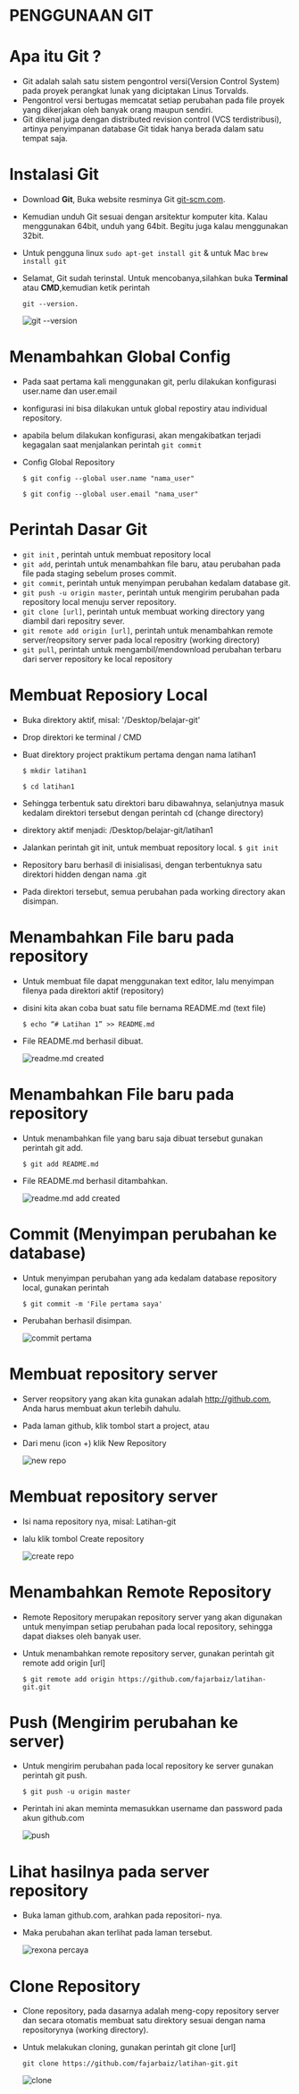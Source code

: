 # PENGGUNAAN GIT

# Apa itu Git ?
* Git adalah salah satu sistem pengontrol versi(Version Control System) pada proyek perangkat lunak yang diciptakan Linus Torvalds.
* Pengontrol versi bertugas memcatat setiap perubahan pada file proyek yang dikerjakan oleh banyak orang maupun sendiri.
* Git dikenal juga dengan distributed revision control (VCS terdistribusi), artinya penyimpanan database Git tidak hanya berada dalam satu tempat saja.

# Instalasi Git
* Download **Git**, Buka website resminya Git [git-scm.com](https://git-scm.com).
* Kemudian unduh Git sesuai dengan arsitektur komputer kita. Kalau menggunakan 64bit, unduh yang 64bit. Begitu juga kalau menggunakan 32bit.
* Untuk pengguna linux ``sudo apt-get install git`` & untuk Mac ``brew install git``
* Selamat, Git sudah terinstal. Untuk mencobanya,silahkan buka **Terminal** atau **CMD**,kemudian ketik perintah
  
  ``git --version.``

  ![git --version](https://fajars.space/ngampus/pemrograman/git/img/1.png)

# Menambahkan Global Config
* Pada saat pertama kali menggunakan git, perlu dilakukan konfigurasi
user.name dan user.email
* konfigurasi ini bisa dilakukan untuk global repostiry atau individual
repository.
* apabila belum dilakukan konfigurasi, akan mengakibatkan terjadi
kegagalan saat menjalankan perintah ```git commit```
* Config Global Repository

  ``$ git config --global user.name "nama_user"``

  ``$ git config --global user.email "nama_user"``

# Perintah Dasar Git
* ``git init`` , perintah untuk membuat repository local
* ``git add``, perintah untuk menambahkan file baru, atau perubahan pada file
pada staging sebelum proses commit.
* ``git commit``, perintah untuk menyimpan perubahan kedalam database git.
* ``git push -u origin master``, perintah untuk mengirim perubahan pada repository local menuju server repository.
* ``git clone [url]``, perintah untuk membuat working directory yang diambil dari repositry sever.
* ``git remote add origin [url]``, perintah untuk menambahkan remote server/reopsitory server pada local repositry (working directory)
* ``git pull``, perintah untuk mengambil/mendownload perubahan terbaru dari server repository ke local repository

# Membuat Reposiory Local
* Buka direktory aktif, misal: '/Desktop/belajar-git'
* Drop direktori ke terminal / CMD
* Buat direktory project praktikum pertama dengan nama latihan1

  ``$ mkdir latihan1``
 
  ``$ cd latihan1``
 
* Sehingga terbentuk satu direktori baru dibawahnya, selanjutnya masuk kedalam direktori tersebut dengan perintah cd (change directory)
* direktory aktif menjadi: /Desktop/belajar-git/latihan1
* Jalankan perintah git init, untuk membuat repository local. 
``$ git init``
* Repository baru berhasil di inisialisasi, dengan terbentuknya satu direktori hidden dengan nama .git
* Pada direktori tersebut, semua perubahan pada working directory akan disimpan.

# Menambahkan File baru pada repository
* Untuk membuat file dapat menggunakan text editor, lalu menyimpan filenya pada direktori aktif (repository)
* disini kita akan coba buat satu file bernama README.md (text file)

  ``$ echo “# Latihan 1” >> README.md``

* File README.md berhasil dibuat.

  ![readme.md created](https://fajars.space/ngampus/pemrograman/git/img/2.png)

# Menambahkan File baru pada repository
* Untuk menambahkan file yang baru saja dibuat tersebut gunakan perintah git add.
  
  ``$ git add README.md``
  
* File README.md berhasil ditambahkan.

  ![readme.md add created](https://fajars.space/ngampus/pemrograman/git/img/3.png)
  
# Commit (Menyimpan perubahan ke database)
* Untuk menyimpan perubahan yang ada kedalam database repository local, gunakan perintah 

  ``$ git commit -m 'File pertama saya'``

* Perubahan berhasil disimpan.
  
   ![commit pertama](https://fajars.space/ngampus/pemrograman/git/img/4.png)
   
# Membuat repository server
* Server reopsitory yang akan kita gunakan adalah http://github.com, Anda harus membuat akun terlebih dahulu.
* Pada laman github, klik tombol start a project, atau
* Dari menu (icon +) klik New Repository

  ![new repo](https://fajars.space/ngampus/pemrograman/git/img/5.png)

# Membuat repository server
* Isi nama repository nya, misal: Latihan-git 
* lalu klik tombol Create repository
  
  ![create repo](https://fajars.space/ngampus/pemrograman/git/img/6.png)
  
# Menambahkan Remote Repository
* Remote Repository merupakan repository server yang akan digunakan untuk menyimpan setiap perubahan pada local repository, sehingga dapat diakses oleh banyak user.
* Untuk menambahkan remote repository server, gunakan perintah git remote add origin [url]
  
  ``$ git remote add origin https://github.com/fajarbaiz/latihan-git.git``
  
# Push (Mengirim perubahan ke server)
* Untuk mengirim perubahan pada local repository ke server gunakan perintah git push.
  
  ``$ git push -u origin master``
  
* Perintah ini akan meminta memasukkan username dan password pada akun github.com

  ![push](https://fajars.space/ngampus/pemrograman/git/img/7.png)
  
# Lihat hasilnya pada server repository
* Buka laman github.com, arahkan pada repositori- nya.
* Maka perubahan akan terlihat pada laman tersebut.

  ![rexona percaya](https://fajars.space/ngampus/pemrograman/git/img/8.png)
  
# Clone Repository
* Clone repository, pada dasarnya adalah meng-copy repository server dan secara otomatis membuat satu direktory sesuai dengan nama repositorynya (working directory).
* Untuk melakukan cloning, gunakan perintah git clone [url]
  
  ``git clone https://github.com/fajarbaiz/latihan-git.git``

  ![clone](https://fajars.space/ngampus/pemrograman/git/img/9.png)



